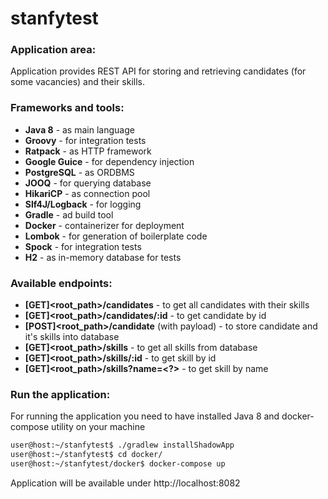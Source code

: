 # stanfytest

### Application area:
Application provides REST API for storing and retrieving candidates (for some vacancies) and their skills.

### Frameworks and tools:
* **Java 8** - as main language
* **Groovy** - for integration tests
* **Ratpack** - as HTTP framework
* **Google Guice** - for dependency injection
* **PostgreSQL** - as ORDBMS
* **JOOQ** - for querying database
* **HikariCP** - as connection pool
* **Slf4J/Logback** - for logging
* **Gradle** - ad build tool
* **Docker** - containerizer for deployment
* **Lombok** - for generation of boilerplate code
* **Spock** - for integration tests
* **H2** - as in-memory database for tests


### Available endpoints:

* **[GET]<root_path>/candidates** - to get all candidates with their skills
* **[GET]<root_path>/candidates/:id** - to get candidate by id
* **[POST]<root_path>/candidate** (with payload) - to store candidate and it's skills into database
* **[GET]<root_path>/skills** - to get all skills from database
* **[GET]<root_path>/skills/:id** - to get skill by id
* **[GET]<root_path>/skills?name=<?>** - to get skill by name

### Run the application:

For running the application you need to have installed Java 8 and docker-compose utility on your machine
```bash
user@host:~/stanfytest$ ./gradlew installShadowApp
user@host:~/stanfytest$ cd docker/
user@host:~/stanfytest/docker$ docker-compose up
```
Application will be available under http://localhost:8082